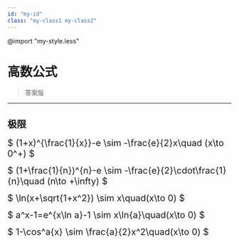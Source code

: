 ```yaml
---
id: "my-id"
class: "my-class1 my-class2"
---
```



@import "my-style.less"

# 高数公式
><text class="title">答案版</text>
---
## 极限

<text style="font-size:20px;">$ (1+x)^{\frac{1}{x}}-e \sim -\frac{e}{2}x\quad (x\to 0^+) $</text>

<text style="font-size:20px;">$ (1+\frac{1}{n})^{n}-e \sim -\frac{e}{2}\cdot\frac{1}{n}\quad (n\to +\infty) $</text>

<text style="font-size:20px;">$ \ln(x+\sqrt{1+x^2}) \sim x\quad(x\to 0) $</text>

<text style="font-size:20px;">$ a^x-1=e^{x\ln a}-1 \sim x\ln{a}\quad(x\to 0) $

<text style="font-size:20px;">$ 1-\cos^a{x} \sim \frac{a}{2}x^2\quad(x\to 0) $